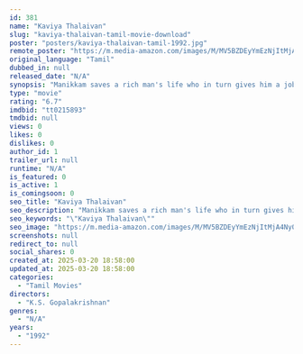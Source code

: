 ```yaml
---
id: 381
name: "Kaviya Thalaivan"
slug: "kaviya-thalaivan-tamil-movie-download"
poster: "posters/kaviya-thalaivan-tamil-1992.jpg"
remote_poster: "https://m.media-amazon.com/images/M/MV5BZDEyYmEzNjItMjA4Ny00ZTk1LWI1ZWItNGY2NTMyZTEzZTU1XkEyXkFqcGdeQXVyMjA4OTI5NDQ@._V1_SX300.jpg"
original_language: "Tamil"
dubbed_in: null
released_date: "N/A"
synopsis: "Manikkam saves a rich man's life who in turn gives him a job. But problems ensue when the rich man's granddaughter, who hates Manikkam, accuses him of misbehaving with her."
type: "movie"
rating: "6.7"
imdbid: "tt0215893"
tmdbid: null
views: 0
likes: 0
dislikes: 0
author_id: 1
trailer_url: null
runtime: "N/A"
is_featured: 0
is_active: 1
is_comingsoon: 0
seo_title: "Kaviya Thalaivan"
seo_description: "Manikkam saves a rich man's life who in turn gives him a job. But problems ensue when the rich man's granddaughter, who hates Manikkam, accuses him of misbehaving with her."
seo_keywords: "\"Kaviya Thalaivan\""
seo_image: "https://m.media-amazon.com/images/M/MV5BZDEyYmEzNjItMjA4Ny00ZTk1LWI1ZWItNGY2NTMyZTEzZTU1XkEyXkFqcGdeQXVyMjA4OTI5NDQ@._V1_SX300.jpg"
screenshots: null
redirect_to: null
social_shares: 0
created_at: 2025-03-20 18:58:00
updated_at: 2025-03-20 18:58:00
categories:
  - "Tamil Movies"
directors:
  - "K.S. Gopalakrishnan"
genres:
  - "N/A"
years:
  - "1992"
---
```

